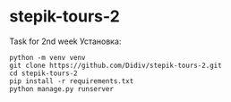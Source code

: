 # stepik-tours-2
Task for 2nd week
Установка:
```
python -m venv venv
git clone https://github.com/Didiv/stepik-tours-2.git
cd stepik-tours-2
pip install -r requirements.txt
python manage.py runserver
```

